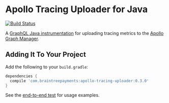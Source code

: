 # Apollo Tracing Uploader for Java

[![Build Status](https://travis-ci.org/braintree/apollo-tracing-uploader-java.svg?branch=master)](https://travis-ci.org/braintree/apollo-tracing-uploader-java)

A [GraphQL Java instrumentation](https://www.graphql-java.com/documentation/v12/instrumentation/) for uploading tracing metrics to the [Apollo Graph Manager](https://www.apollographql.com/docs/graph-manager/).

## Adding It To Your Project

Add the following to your `build.gradle`:

```groovy
dependencies {
  compile 'com.braintreepayments:apollo-tracing-uploader:0.3.0'
}
```

See the [end-to-end test](src/test/java/integration/EndToEndTest.java) for usage examples.
